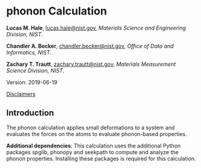 # phonon Calculation

**Lucas M. Hale**, [lucas.hale@nist.gov](mailto:lucas.hale@nist.gov?Subject=ipr-demo), *Materials Science and Engineering Division, NIST*.

**Chandler A. Becker**, [chandler.becker@nist.gov](mailto:chandler.becker@nist.gov?Subject=ipr-demo), *Office of Data and Informatics, NIST*.

**Zachary T. Trautt**, [zachary.trautt@nist.gov](mailto:zachary.trautt@nist.gov?Subject=ipr-demo), *Materials Measurement Science Division, NIST*.

Version: 2019-06-19

[Disclaimers](http://www.nist.gov/public_affairs/disclaimer.cfm)

## Introduction

The phonon calculation applies small deformations to a system and evaluates the forces on the atoms to evaluate phonon-based properties.

__Additional dependencies__: This calculation uses the additional Python packages spglib, phonopy and seekpath to compute and analyze the phonon properties.  Installing these packages is required for this calculation.